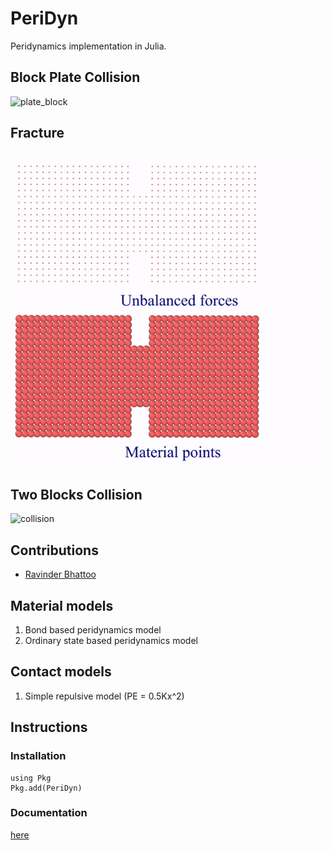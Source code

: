 # PeriDyn
Peridynamics implementation in Julia.

## Block Plate Collision
![plate_block](/resources/plate_block.gif)

## Fracture
![fracture](/resources/notch.gif)

## Two Blocks Collision
![collision](/resources/2blocks.gif)

## Contributions
- [Ravinder Bhattoo](https://github.com/ravinderbhattoo)


## Material models
1. Bond based peridynamics model
2. Ordinary state based peridynamics model


## Contact models
1. Simple repulsive model (PE = 0.5Kx^2)


## Instructions

### Installation
```
using Pkg
Pkg.add(PeriDyn)
```

### Documentation
[here]('http://PeriDyn.github.io/')
